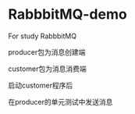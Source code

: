 # RabbbitMQ-demo
For study RabbbitMQ

producer包为消息创建端

customer包为消息消费端

启动customer程序后

在producer的单元测试中发送消息